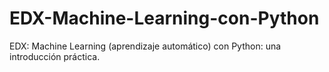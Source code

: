 # EDX-Machine-Learning-con-Python
EDX: Machine Learning (aprendizaje automático) con Python: una introducción práctica.
